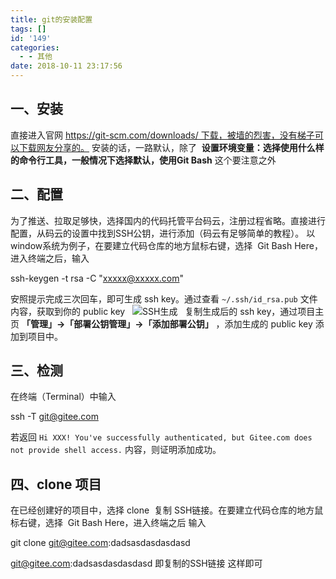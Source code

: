 ```yaml
---
title: git的安装配置
tags: []
id: '149'
categories:
  - - 其他
date: 2018-10-11 23:17:56
---
```


## **一、安装**

直接进入官网 https://git-scm.com/downloads/ 下载，被墙的烈害，没有梯子可以下载网友分享的。 安装的话，一路默认，除了  **设置环境变量：选择使用什么样的命令行工具，一般情况下选择默认，使用Git Bash** 这个要注意之外  

## **二、配置**

为了推送、拉取足够快，选择国内的代码托管平台码云，注册过程省略。直接进行配置，从码云的设置中找到SSH公钥，进行添加（码云有足够简单的教程）。 以window系统为例子，在要建立代码仓库的地方鼠标右键，选择  Git Bash Here，进入终端之后，输入

ssh-keygen -t rsa -C "xxxxx@xxxxx.com"

安照提示完成三次回车，即可生成 ssh key。通过查看 `~/.ssh/id_rsa.pub` 文件内容，获取到你的 public key   ![SSH生成](https://images.gitee.com/uploads/images/2018/0814/170141_5aa5bc98_551147.png "SSH生成")   复制生成后的 ssh key，通过项目主页 **「管理」->「部署公钥管理」->「添加部署公钥」** ，添加生成的 public key 添加到项目中。  

## **三、检测**

在终端（Terminal）中输入

ssh -T git@gitee.com

若返回 `Hi XXX! You've successfully authenticated, but Gitee.com does not provide shell access.` 内容，则证明添加成功。  

## 四、clone 项目

在已经创建好的项目中，选择 clone  复制 SSH链接。在要建立代码仓库的地方鼠标右键，选择  Git Bash Here，进入终端之后 输入

git clone git@gitee.com:dadsasdasdasdasd

git@gitee.com:dadsasdasdasdasd 即复制的SSH链接 这样即可
